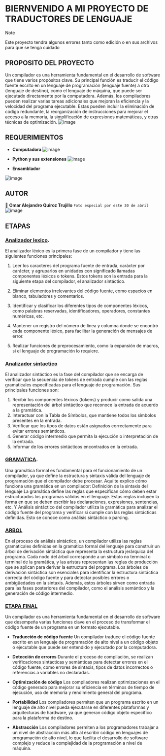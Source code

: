 # BIERNVENIDO A MI PROYECTO DE TRADUCTORES DE LENGUAJE
> [!NOTE]
> Este proyecto tendra algunos errores tanto como edición o en sus archivos para que se tenga cuidado

## PROPOSITO DEL PROYECTO
Un compilador es una herramienta fundamental en el desarrollo de software que tiene varios propósitos clave. Su principal función es traducir el código fuente escrito en un lenguaje de programación (lenguaje fuente) a otro (lenguaje de destino), como el lenguaje de máquina, que puede ser ejecutado directamente por la computadora. 
Además, los compiladores pueden realizar varias tareas adicionales que mejoran la eficiencia y la velocidad del programa ejecutable. Estas pueden incluir la eliminación de código redundante, la reorganización de instrucciones para mejorar el acceso a la memoria, la simplificación de expresiones matemáticas, y otras técnicas de optimización.
![image](https://github.com/TortaAhogada02/Traductores-de-lenguaje/assets/102304790/7808a8e6-9d93-4b20-9e3a-3087a8defec6)

## REQUERIMIENTOS
* **Computadora**
![image](https://github.com/TortaAhogada02/Traductores-de-lenguaje/assets/102304790/146c70d6-4028-40c2-a7ce-859d83170194)

* **Python y sus extensiones**
![image](https://github.com/TortaAhogada02/Traductores-de-lenguaje/assets/102304790/12dc9848-7a48-4c2e-ac61-af7281024d52)

* **Ensamblador**
  
![image](https://github.com/TortaAhogada02/Traductores-de-lenguaje/assets/102304790/1519cec1-7183-4a06-b59d-c066f7ed0ea4)

## AUTOR
:cowboy_hat_face: **Omar Alejandro Quiroz Trujillo** 
`Foto especial por este 30 de abril`
![image](https://github.com/TortaAhogada02/Traductores-de-lenguaje/assets/102304790/9a6da839-f36a-46d0-a626-677e6d561ff6)

## ETAPAS
### [Analizador lexico](https://github.com/TortaAhogada02/Traductores-de-lenguaje/tree/ANALIZADOR-LEXICO).
El analizador léxico es la primera fase de un compilador y tiene las siguientes funciones principales:

1. Leer los caracteres del programa fuente de entrada, carácter por carácter, y agruparlos en unidades con significado llamadas componentes léxicos o tokens. Estos tokens son la entrada para la siguiente etapa del compilador, el analizador sintáctico.

2. Eliminar elementos irrelevantes del código fuente, como espacios en blanco, tabuladores y comentarios.

3. Identificar y clasificar los diferentes tipos de componentes léxicos, como palabras reservadas, identificadores, operadores, constantes numéricas, etc.

4. Mantener un registro del número de línea y columna donde se encontró cada componente léxico, para facilitar la generación de mensajes de error.

5. Realizar funciones de preprocesamiento, como la expansión de macros, si el lenguaje de programación lo requiere.

### [Analizador sintactico](https://github.com/TortaAhogada02/Traductores-de-lenguaje/tree/main/MINI%20ANALIZADOR%20SINTACTICO)

El analizador sintáctico es la fase del compilador que se encarga de verificar que la secuencia de tokens de entrada cumple con las reglas gramaticales especificadas para el lenguaje de programación. Sus principales funciones son:

1. Recibir los componentes léxicos (tokens) y producir como salida una representación del árbol sintáctico que reconoce la entrada de acuerdo a la gramática.
2. Interactuar con la Tabla de Símbolos, que mantiene todos los símbolos presentes en la entrada.
3. Verificar que los tipos de datos están asignados correctamente para evitar errores semánticos.
4. Generar código intermedio que permita la ejecución o interpretación de la entrada.
5. Informar de los errores sintácticos encontrados en la entrada.

### [GRAMATICA](https://github.com/TortaAhogada02/Traductores-de-lenguaje/tree/ULTIMA-PARTE/GRAMATICA%20COMPILADOR).
Una gramática formal es fundamental para el funcionamiento de un compilador, ya que define la estructura y sintaxis válida del lenguaje de programación que el compilador debe procesar. Aquí te explico cómo funciona una gramática en un compilador:
Definición de la sintaxis del lenguaje
La gramática define las reglas que especifican cómo deben estar estructurados los programas válidos en el lenguaje. Estas reglas incluyen la forma en que se deben escribir las declaraciones, expresiones, sentencias, etc.
Y Análisis sintáctico del compilador utiliza la gramática para analizar el código fuente del programa y verificar si cumple con las reglas sintácticas definidas. Esto se conoce como análisis sintáctico o parsing.

### [ARBOL](https://github.com/TortaAhogada02/Traductores-de-lenguaje/tree/ULTIMA-PARTE/Arbol)
En el proceso de análisis sintáctico, un compilador utiliza las reglas gramaticales definidas en la gramática formal del lenguaje para construir un árbol de derivación sintáctica que representa la estructura jerárquica del programa. Cada nodo del árbol corresponde a un símbolo no terminal o terminal de la gramática, y las aristas representan las reglas de producción que se aplican para derivar la estructura del programa.
Los árboles de derivación sintáctica son esenciales para identificar la estructura sintáctica correcta del código fuente y para detectar posibles errores o ambigüedades en la sintaxis. Además, estos árboles sirven como entrada para las fases posteriores del compilador, como el análisis semántico y la generación de código intermedio.

### [ETAPA FINAL](https://github.com/TortaAhogada02/Traductores-de-lenguaje/tree/ULTIMA-PARTE/etapa%20final)
Un compilador es una herramienta fundamental en el desarrollo de software que desempeña varias funciones clave en el proceso de transformar el código fuente de un programa en un formato ejecutable.

* **Traducción de código fuente**
Un compilador traduce el código fuente escrito en un lenguaje de programación de alto nivel a un código objeto o ejecutable que puede ser entendido y ejecutado por la computadora.

* **Detección de errores**
Durante el proceso de compilación, se realizan verificaciones sintácticas y semánticas para detectar errores en el código fuente, como errores de sintaxis, tipos de datos incorrectos o referencias a variables no declaradas.

* **Optimización de código**
Los compiladores realizan optimizaciones en el código generado para mejorar su eficiencia en términos de tiempo de ejecución, uso de memoria y rendimiento general del programa.

* **Portabilidad**
Los compiladores permiten que un programa escrito en un lenguaje de alto nivel pueda ejecutarse en diferentes plataformas y arquitecturas de hardware, ya que generan código objeto específico para la plataforma de destino.

* **Abstracción**
Los compiladores permiten a los programadores trabajar a un nivel de abstracción más alto al escribir código en lenguajes de programación de alto nivel, lo que facilita el desarrollo de software complejo y reduce la complejidad de la programación a nivel de máquina.
